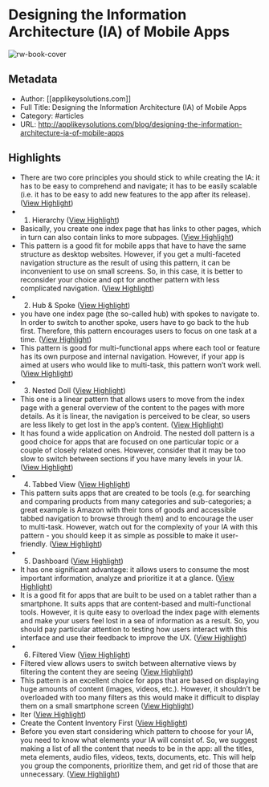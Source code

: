 # Designing the Information Architecture (IA) of Mobile Apps

![rw-book-cover](https://readwise-assets.s3.amazonaws.com/static/images/article3.5c705a01b476.png)

## Metadata
- Author: [[applikeysolutions.com]]
- Full Title: Designing the Information Architecture (IA) of Mobile Apps
- Category: #articles
- URL: http://applikeysolutions.com/blog/designing-the-information-architecture-ia-of-mobile-apps

## Highlights
- There are two core principles you should stick to while creating the IA:
  it has to be easy to comprehend and navigate;
  it has to be easily scalable (i.e. it has to be easy to add new features to the app after its release). ([View Highlight](https://instapaper.com/read/1425285414/16824338))
- 1. Hierarchy ([View Highlight](https://instapaper.com/read/1425285414/16824341))
- Basically, you create one index page that has links to other pages, which in turn can also contain links to more subpages. ([View Highlight](https://instapaper.com/read/1425285414/16824342))
- This pattern is a good fit for mobile apps that have to have the same structure as desktop websites. However, if you get a multi-faceted navigation structure as the result of using this pattern, it can be inconvenient to use on small screens. So, in this case, it is better to reconsider your choice and opt for another pattern with less complicated navigation. ([View Highlight](https://instapaper.com/read/1425285414/16824343))
- 2. Hub & Spoke ([View Highlight](https://instapaper.com/read/1425285414/16824344))
- you have one index page (the so-called hub) with spokes to navigate to. In order to switch to another spoke, users have to go back to the hub first. Therefore, this pattern encourages users to focus on one task at a time. ([View Highlight](https://instapaper.com/read/1425285414/16824348))
- This pattern is good for multi-functional apps where each tool or feature has its own purpose and internal navigation. However, if your app is aimed at users who would like to multi-task, this pattern won’t work well. ([View Highlight](https://instapaper.com/read/1425285414/16824349))
- 3. Nested Doll ([View Highlight](https://instapaper.com/read/1425285414/16824350))
- This one is a linear pattern that allows users to move from the index page with a general overview of the content to the pages with more details. As it is linear, the navigation is perceived to be clear, so users are less likely to get lost in the app’s content. ([View Highlight](https://instapaper.com/read/1425285414/16824351))
- It has found a wide application on Android. The nested doll pattern is a good choice for apps that are focused on one particular topic or a couple of closely related ones. However, consider that it may be too slow to switch between sections if you have many levels in your IA. ([View Highlight](https://instapaper.com/read/1425285414/16824354))
- 4. Tabbed View ([View Highlight](https://instapaper.com/read/1425285414/16824355))
- This pattern suits apps that are created to be tools (e.g. for searching and comparing products from many categories and sub-categories; a great example is Amazon with their tons of goods and accessible tabbed navigation to browse through them) and to encourage the user to multi-task. However, watch out for the complexity of your IA with this pattern - you should keep it as simple as possible to make it user-friendly. ([View Highlight](https://instapaper.com/read/1425285414/16824359))
- 5. Dashboard ([View Highlight](https://instapaper.com/read/1425285414/16824361))
- It has one significant advantage: it allows users to consume the most important information, analyze and prioritize it at a glance. ([View Highlight](https://instapaper.com/read/1425285414/16824365))
- It is a good fit for apps that are built to be used on a tablet rather than a smartphone. It suits apps that are content-based and multi-functional tools. However, it is quite easy to overload the index page with elements and make your users feel lost in a sea of information as a result. So, you should pay particular attention to testing how users interact with this interface and use their feedback to improve the UX. ([View Highlight](https://instapaper.com/read/1425285414/16824368))
- 6. Filtered View ([View Highlight](https://instapaper.com/read/1425285414/16824371))
- Filtered view allows users to switch between alternative views by filtering the content they are seeing ([View Highlight](https://instapaper.com/read/1425285414/16824372))
- This pattern is an excellent choice for apps that are based on displaying huge amounts of content (images, videos, etc.). However, it shouldn’t be overloaded with too many filters as this would make it difficult to display them on a small smartphone screen ([View Highlight](https://instapaper.com/read/1425285414/16824374))
- lter ([View Highlight](https://instapaper.com/read/1425285414/16824378))
- Create the Content Inventory First ([View Highlight](https://instapaper.com/read/1425285414/16824383))
- Before you even start considering which pattern to choose for your IA, you need to know what elements your IA will consist of. So, we suggest making a list of all the content that needs to be in the app: all the titles, meta elements, audio files, videos, texts, documents, etc. This will help you group the components, prioritize them, and get rid of those that are unnecessary. ([View Highlight](https://instapaper.com/read/1425285414/16824387))
